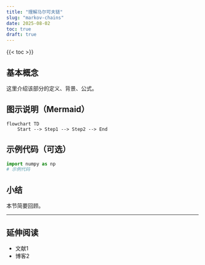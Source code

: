 ```yaml
---
title: "理解马尔可夫链"
slug: "markov-chains"
date: 2025-08-02
toc: true
draft: true
---
```


{{< toc >}}

## 基本概念

这里介绍该部分的定义、背景、公式。

## 图示说明（Mermaid）

```mermaid
flowchart TD
    Start --> Step1 --> Step2 --> End
```

## 示例代码（可选）

```python
import numpy as np
# 示例代码
```

## 小结

本节简要回顾。

---

## 延伸阅读

- 文献1
- 博客2
